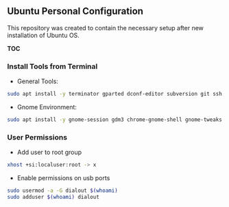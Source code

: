 ## Ubuntu Personal Configuration

This repository was created to contain the necessary setup after new installation of Ubuntu OS.

__TOC__

### Install Tools from Terminal

* General Tools:

```bash
sudo apt install -y terminator gparted dconf-editor subversion git ssh meld picocom net-tools pinta hardinfo cutecom putty vim gimp mosquitto mosquitto-clients ubuntu-restricted-extras rar unrar p7zip-full p7zip-rar neofetch curl openssh-server mlocate filezilla grub-customizer
```

* Gnome Environment:

```bash
sudo apt install -y gnome-session gdm3 chrome-gnome-shell gnome-tweaks gnome-system-monitor gnome-shell-extensions
```

### User Permissions

* Add user to root group
```bash
xhost +si:localuser:root -> x
```
* Enable permissions on usb ports
```bash
sudo usermod -a -G dialout $(whoami)
sudo adduser $(whoami) dialout
```

